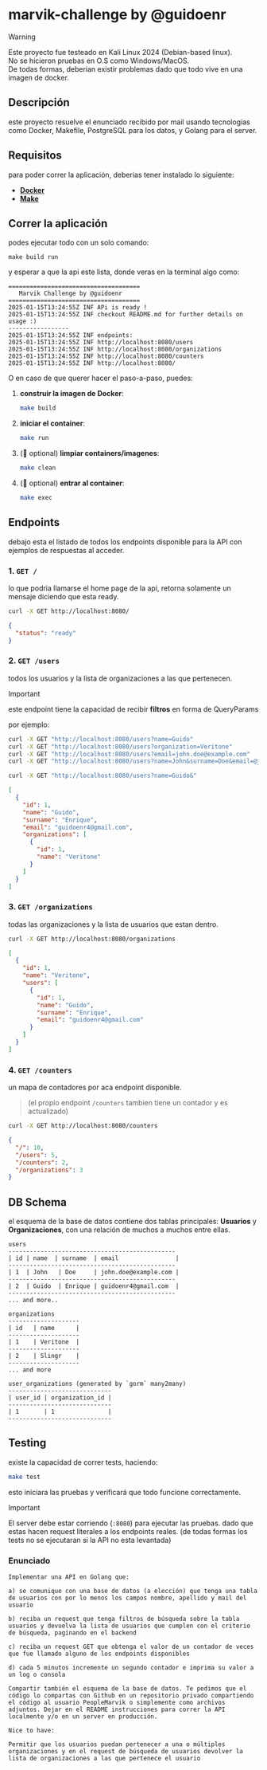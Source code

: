 
# marvik-challenge by @guidoenr

> [!WARNING]
> Este proyecto fue testeado en Kali Linux 2024 (Debian-based linux). \
> No se hicieron pruebas en O.S como Windows/MacOS. \
> De todas formas, deberian existir problemas dado que todo vive en una imagen de docker.

## Descripción
este proyecto resuelve el enunciado recibido por mail usando tecnologias como Docker, Makefile, PostgreSQL para los datos, y Golang para el server.

## Requisitos
para poder correr la aplicación, deberias tener instalado lo siguiente:

- [**Docker**](https://www.docker.com/)
- [**Make**](https://www.geeksforgeeks.org/how-to-install-make-on-ubuntu/)


## Correr la aplicación
podes ejecutar todo con un solo comando:

```shell
make build run
```
y esperar a que la api este lista, donde veras en la terminal algo como:
```shell
=====================================
   Marvik Challenge by @guidoenr     
=====================================
2025-01-15T13:24:55Z INF APi is ready !
2025-01-15T13:24:55Z INF checkout README.md for further details on usage :)
-----------------
2025-01-15T13:24:55Z INF endpoints:
2025-01-15T13:24:55Z INF http://localhost:8080/users
2025-01-15T13:24:55Z INF http://localhost:8080/organizations
2025-01-15T13:24:55Z INF http://localhost:8080/counters
2025-01-15T13:24:55Z INF http://localhost:8080/
```

O en caso de que querer hacer el paso-a-paso, puedes:

1. **construir la imagen de Docker**:
   ```bash
   make build
   ```

2. **iniciar el container**:
   ```bash
   make run
   ```

3. (📌 optional) **limpiar containers/imagenes**:
   ```bash
   make clean
   ```


4. (📌 optional) **entrar al container**:
   ```bash
   make exec
   ```
   
## Endpoints
debajo esta el listado de todos los endpoints disponible para la API con ejemplos de respuestas al acceder.

### 1. **`GET /`**
lo que podria llamarse el home page de la api, retorna solamente un mensaje diciendo que esta ready.
```bash
curl -X GET http://localhost:8080/
```

```json
{
  "status": "ready"
}
```

### 2. **`GET /users`**
todos los usuarios y la lista de organizaciones a las que pertenecen.

> [!IMPORTANT]
> este endpoint tiene la capacidad de recibir **filtros** en forma de QueryParams

por ejemplo:
```bash
curl -X GET "http://localhost:8080/users?name=Guido"
curl -X GET "http://localhost:8080/users?organization=Veritone"
curl -X GET "http://localhost:8080/users?email=john.doe@example.com"
curl -X GET "http://localhost:8080/users?name=John&surname=Doe&email=@john.doe@example.com"
```


```bash
curl -X GET "http://localhost:8080/users?name=Guido&"
```

```json
[
  {
    "id": 1,
    "name": "Guido",
    "surname": "Enrique",
    "email": "guidoenr4@gmail.com",
    "organizations": [
      {
        "id": 1,
        "name": "Veritone"
      }
    ]
  }
]
```

### 3. **`GET /organizations`**
todas las organizaciones y la lista de usuarios que estan dentro.
```bash
curl -X GET http://localhost:8080/organizations
```

```json
[
  {
    "id": 1,
    "name": "Veritone",
    "users": [
      {
        "id": 1,
        "name": "Guido",
        "surname": "Enrique",
        "email": "guidoenr4@gmail.com"
      }
    ]
  }
]
```

### 4. **`GET /counters`**
un mapa de contadores por aca endpoint disponible.
> (el propio endpoint `/counters` tambien tiene un contador y es actualizado)

```bash
curl -X GET http://localhost:8080/counters
```
```json
{
  "/": 10,
  "/users": 5,
  "/counters": 2,
  "/organizations": 3
}
```

## DB Schema

el esquema de la base de datos contiene dos tablas principales: **Usuarios** y **Organizaciones**, con una relación de muchos a muchos entre ellas.

```
users
-----------------------------------------------
| id | name  | surname  | email                |
-----------------------------------------------
| 1  | John   | Doe     | john.doe@example.com |
-----------------------------------------------
| 2  | Guido  | Enrique | guidoenr4@gmail.com  |
-----------------------------------------------
... and more..

organizations
--------------------
| id   | name      |
--------------------
| 1    | Veritone  |
--------------------
| 2    | Slingr    |
--------------------
... and more

user_organizations (generated by `gorm` many2many)
-----------------------------
| user_id | organization_id |
-----------------------------
| 1       | 1               |
-----------------------------
```

## Testing
existe la capacidad de correr tests, haciendo:
```bash
make test
```

esto iniciara las pruebas y verificará que todo funcione correctamente. 

> [!IMPORTANT]
> El server debe estar corriendo (`:8080`) para ejecutar las pruebas.
> dado que estas hacen request literales a los endpoints reales.
> (de todas formas los tests no se ejecutaran si la API no esta levantada)


### Enunciado
```
Implementar una API en Golang que:

a) se comunique con una base de datos (a elección) que tenga una tabla de usuarios con por lo menos los campos nombre, apellido y mail del usuario

b) reciba un request que tenga filtros de búsqueda sobre la tabla usuarios y devuelva la lista de usuarios que cumplen con el criterio de búsqueda, paginando en el backend

c) reciba un request GET que obtenga el valor de un contador de veces que fue llamado alguno de los endpoints disponibles

d) cada 5 minutos incremente un segundo contador e imprima su valor a un log o consola

Compartir también el esquema de la base de datos. Te pedimos que el código lo compartas con Github en un repositorio privado compartiendo el código al usuario PeopleMarvik o simplemente como archivos adjuntos. Dejar en el README instrucciones para correr la API localmente y/o en un server en producción.

Nice to have:

Permitir que los usuarios puedan pertenecer a una o múltiples organizaciones y en el request de búsqueda de usuarios devolver la lista de organizaciones a las que pertenece el usuario
```